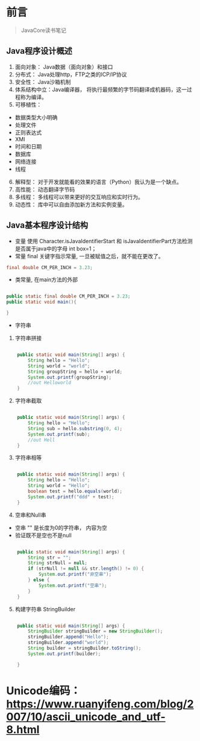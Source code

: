 # 前言
>  JavaCore读书笔记


## Java程序设计概述

1. 面向对象： Java数据（面向对象）和接口
2. 分布式： Java处理http，FTP之类的ICP/IP协议
3. 安全性： Java沙箱机制
4. 体系结构中立：Java编译器， 将执行最频繁的字节码翻译成机器码，这一过程称为编译。
5. 可移植性：
- 数据类型大小明确 
- 处理文件
- 正则表达式
- XMl
- 时间和日期
- 数据库 
- 网络连接
- 线程
6. 解释型： 对于开发就能看的效果的语言（Python）我认为是一个缺点。
7. 高性能： 动态翻译字节码
8. 多线程： 多线程可以带来更好的交互响应和实时行为。
9. 动态性： 库中可以自由添加新方法和实例变量。


## Java基本程序设计结构
- 变量
使用 Character.isJavaIdentifierStart 和 isJavaIdentifierPart方法检测是否属于java中的字母
int box=1；
- 常量
final 关键字指示常量, 一旦被赋值之后，就不能在更改了。

```java
final double CM_PER_INCH = 3.23;
```
- 类常量, 在main方法的外部
```java

public static final double CM_PER_INCH = 3.23;
public static void main(){

}

```

- 字符串
1. 字符串拼接
```java

    public static void main(String[] args) {
        String hello = "Hello";
        String world = "world";
        String groupString = hello + world;
        System.out.printf(groupString);
        //out Helloworld
    }

```

2. 字符串截取

```java

    public static void main(String[] args) {
        String hello = "Hello";
        String sub = hello.substring(0, 4);
        System.out.printf(sub);
        //out Hell
    }

```

3. 字符串相等

```java

    public static void main(String[] args) {
        String hello = "Hello";
        String world = "Hello";
        boolean test = hello.equals(world);
        System.out.printf("ddd" + test);
    }

```

4. 空串和Null串
- 空串 "" 是长度为0的字符串， 内容为空
- 验证既不是空也不是null

```java

    public static void main(String[] args) {
        String str = "";
        String strNull = null;
        if (strNull != null && str.length() != 0) {
            System.out.printf("非空串");
        } else {
            System.out.printf("空串");
        }
    }


```
5. 构建字符串 StringBuilder
```java

    public static void main(String[] args) {
        StringBuilder stringBuilder = new StringBuilder();
        stringBuilder.append("Hello");
        stringBuilder.append("world");
        String builder = stringBuilder.toString();
        System.out.printf(builder);

    }

```







Unicode编码： https://www.ruanyifeng.com/blog/2007/10/ascii_unicode_and_utf-8.html
=======================================================================================







